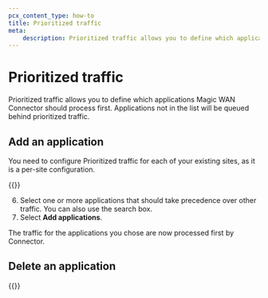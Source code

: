 ```yaml
---
pcx_content_type: how-to
title: Prioritized traffic
meta:
    description: Prioritized traffic allows you to define which applications are processed first by Magic WAN Connector.
---
```


# Prioritized traffic

Prioritized traffic allows you to define which applications Magic WAN Connector should process first. Applications not in the list will be queued behind prioritized traffic.

## Add an application

You need to configure Prioritized traffic for each of your existing sites, as it is a per-site configuration.

{{<render file="connector/app-aware-policies/_add-app.md" withParameters="Prioritized traffic" >}}

6. Select one or more applications that should take precedence over other traffic. You can also use the search box.
7. Select **Add applications**.

The traffic for the applications you chose are now processed first by Connector.

## Delete an application

{{<render file="connector/app-aware-policies/_delete-app.md" >}}